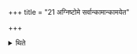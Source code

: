 +++
title = "21 अग्निष्टोमे सर्वान्कामान्कामयेत"

+++

<details><summary>थिते</summary>

अग्निष्टोमे सर्वान्कामान्कामयेत २१
</details>
